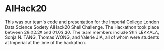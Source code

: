 # AIHack20
This was our team's code and presentation for the Imperial College London Data Science Society AIHack20 Shell Challenge. The Hackathon took place between 29.02.20 and 01.03.20. The team members include Shri LEKKALA, Sonja N. TANG, Thomas WONG, and Valerie JIA, all of whom were students at Imperial at the time of the hackathon.
